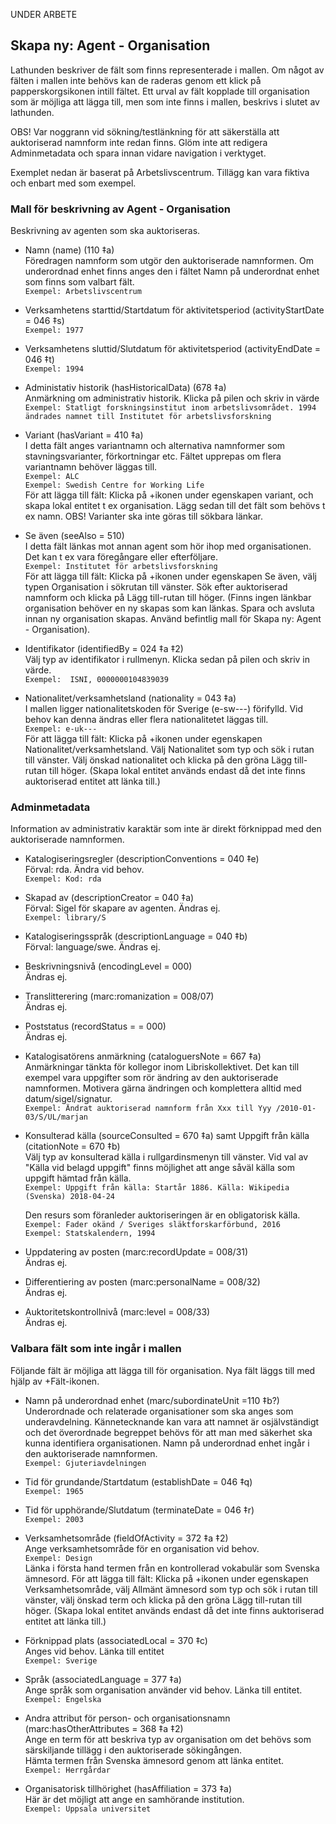 UNDER ARBETE

## Skapa ny: Agent - Organisation

Lathunden beskriver de fält som finns representerade i mallen. Om något av fälten i mallen inte behövs kan de raderas genom ett klick på papperskorgsikonen intill fältet. Ett urval av fält kopplade till organisation som är möjliga att lägga till, men som inte finns i mallen, beskrivs i slutet av lathunden.

OBS! Var noggrann vid sökning/testlänkning för att säkerställa att auktoriserad namnform inte redan finns. Glöm inte att redigera Adminmetadata och spara innan vidare navigation i verktyget.

Exemplet nedan är baserat på Arbetslivscentrum. Tillägg kan vara fiktiva och enbart med som exempel.

### Mall för beskrivning av Agent - Organisation

Beskrivning av agenten som ska auktoriseras.

* Namn (name) (110 ‡a)
  <br/>Föredragen namnform som utgör den auktoriserade namnformen. Om underordnad enhet finns anges den i fältet Namn på underordnat enhet som finns som valbart fält.
  <br/>```Exempel: Arbetslivscentrum```

* Verksamhetens starttid/Startdatum för aktivitetsperiod (activityStartDate = 046 ‡s)
  <br/>```Exempel: 1977```
    
* Verksamhetens sluttid/Slutdatum för aktivitetsperiod (activityEndDate = 046 ‡t)
  <br/>```Exempel: 1994``` 
   
* Administativ historik (hasHistoricalData) (678 ‡a)
  <br/>Anmärkning om administrativ historik. Klicka på pilen och skriv in värde
  <br/>```Exempel: Statligt forskningsinstitut inom arbetslivsområdet. 1994 ändrades namnet till Institutet för arbetslivsforskning```
  
* Variant (hasVariant = 410 ‡a)
  <br/>I detta fält anges variantnamn och alternativa namnformer som stavningsvarianter, förkortningar etc. Fältet upprepas om flera variantnamn behöver läggas till.
  <br/>```Exempel: ALC```
  <br/>```Exempel: Swedish Centre for Working Life```
  <br/>För att lägga till fält: Klicka på +ikonen under egenskapen variant, och skapa lokal entitet t ex organisation. Lägg sedan till det fält som behövs t ex namn. OBS! Varianter ska inte göras till sökbara länkar.
  
* Se även (seeAlso = 510)
  <br/>I detta fält länkas mot annan agent som hör ihop med organisationen. Det kan t ex vara föregångare eller efterföljare.
  <br/>```Exempel: Institutet för arbetslivsforskning```
  <br/>För att lägga till fält: Klicka på +ikonen under egenskapen Se även, välj typen Organisation i sökrutan till vänster. Sök efter auktoriserad namnform och klicka på Lägg till-rutan till höger. (Finns ingen länkbar organisation behöver en ny skapas som kan länkas. Spara och avsluta innan ny organisation skapas. Använd befintlig mall för Skapa ny: Agent - Organisation).

* Identifikator (identifiedBy = 024 ‡a ‡2)
  <br/>Välj typ av identifikator i rullmenyn. Klicka sedan på pilen och skriv in värde. 
  <br/>```Exempel:  ISNI, 0000000104839039```
    
* Nationalitet/verksamhetsland (nationality = 043 ‡a)
  <br/>I mallen ligger nationalitetskoden för Sverige (e-sw---) förifylld. Vid behov kan denna ändras eller flera nationalitetet läggas till.
  <br/>```Exempel: e-uk---```
  <br/>För att lägga till fält: Klicka på +ikonen under egenskapen Nationalitet/verksamhetsland. Välj Nationalitet som typ och sök i rutan till vänster. Välj önskad nationalitet och klicka på den gröna Lägg till-rutan till höger. (Skapa lokal entitet används endast då det inte finns auktoriserad entitet att länka till.)
  
### Adminmetadata

Information av administrativ karaktär som inte är direkt förknippad med den auktoriserade namnformen.
      
* Katalogiseringsregler (descriptionConventions = 040 ‡e)
 <br/>Förval: rda. Ändra vid behov.
 <br/>```Exempel: Kod: rda```
  
 * Skapad av (descriptionCreator = 040 ‡a)
 <br/>Förval: Sigel för skapare av agenten. Ändras ej.
 <br/>```Exempel: library/S```
  
* Katalogiseringsspråk (descriptionLanguage = 040 ‡b)
 <br/>Förval: language/swe. Ändras ej.
  
* Beskrivningsnivå (encodingLevel = 000)
 <br/>Ändras ej.

* Translitterering (marc:romanization = 008/07)
 <br/>Ändras ej.

* Poststatus (recordStatus = = 000)
  <br/>Ändras ej.

* Katalogisatörens anmärkning (cataloguersNote = 667 ‡a)
  <br/>Anmärkningar tänkta för kollegor inom Libriskollektivet. Det kan till exempel vara uppgifter som rör ändring av den auktoriserade namnformen. Motivera gärna ändringen och komplettera alltid med datum/sigel/signatur.
  <br/>```Exempel: Ändrat auktoriserad namnform från Xxx till Yyy /2010-01-03/S/UL/marjan```

* Konsulterad källa (sourceConsulted = 670 ‡a) samt Uppgift från källa (citationNote = 670 ‡b)
  <br/>Välj typ av konsulterad källa i rullgardinsmenyn till vänster. Vid val av "Källa vid belagd uppgift" finns möjlighet att ange såväl källa som uppgift hämtad från källa.
   <br/>```Exempel: Uppgift från källa: Startår 1886. Källa: Wikipedia (Svenska) 2018-04-24```
  
  Den resurs som föranleder auktoriseringen är en obligatorisk källa.
  <br/>```Exempel: Fader okänd / Sveriges släktforskarförbund, 2016```
  <br/>```Exempel: Statskalendern, 1994```
   
* Uppdatering av posten (marc:recordUpdate = 008/31)
  <br/>Ändras ej.
    
* Differentiering av posten (marc:personalName = 008/32)
  <br/>Ändras ej.

* Auktoritetskontrollnivå (marc:level = 008/33)
  <br/>Ändras ej.
  
   
  
### Valbara fält som inte ingår i mallen
Följande fält är möjliga att lägga till för organisation. Nya fält läggs till med hjälp av +Fält-ikonen.

* Namn på underordnad enhet (marc/subordinateUnit =110 ‡b?)
  <br/>Underordnade och relaterade organisationer som ska anges som underavdelning. Kännetecknande kan vara att namnet är osjälvständigt och det överordnade begreppet behövs för att man med säkerhet ska kunna identifiera organisationen. Namn på underordnad enhet ingår i den auktoriserade namnformen.
  <br/>```Exempel: Gjuteriavdelningen```

* Tid för grundande/Startdatum (establishDate = 046 ‡q)
  <br/>```Exempel: 1965```

* Tid för upphörande/Slutdatum (terminateDate = 046 ‡r)
  <br/>```Exempel: 2003```
  
* Verksamhetsområde (fieldOfActivity = 372 ‡a ‡2)
  <br/>Ange verksamhetsområde för en organisation vid behov.
  <br/>```Exempel: Design```
  <br/>Länka i första hand termen från en kontrollerad vokabulär som Svenska ämnesord. 
För att lägga till fält: Klicka på +ikonen under egenskapen Verksamhetsområde, välj Allmänt ämnesord som typ och sök i rutan till vänster, välj önskad term och klicka på den gröna Lägg till-rutan till höger. (Skapa lokal entitet används endast då det inte finns auktoriserad entitet att länka till.)

* Förknippad plats (associatedLocal = 370 ‡c)
  <br/>Anges vid behov. Länka till entitet
  <br/>```Exempel: Sverige```
 
* Språk (associatedLanguage = 377 ‡a)
  <br/>Ange språk som organisation använder vid behov. Länka till entitet.
  <br/>```Exempel: Engelska```
  
* Andra attribut för person- och organisationsnamn (marc:hasOtherAttributes = 368 ‡a ‡2)
  <br/>Ange en term för att beskriva typ av organisation om det behövs som särskiljande tillägg i den auktoriserade sökingången.
  <br/>Hämta termen från Svenska ämnesord genom att länka entitet.
  <br/>```Exempel: Herrgårdar```
  
* Organisatorisk tillhörighet (hasAffiliation = 373 ‡a)
  <br/>Här är det möjligt att ange en samhörande institution.
  <br/>```Exempel: Uppsala universitet``` 
     
